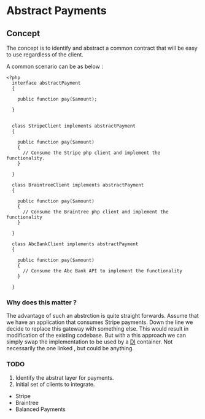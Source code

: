 # Abstract Payments

## Concept

The concept is to identify and abstract a common contract that will be easy to use regardless of the client.

A common scenario can be as below :

    <?php 
      interface abstractPayment 
      {
      
        public function pay($amount);
        
      }
    
    
      class StripeClient implements abstractPayment
      {
      
        public function pay($amount) 
        {
          // Consume the Stripe php client and implement the functionality.
        }
        
      }
      
      class BraintreeClient implements abstractPayment
      {
      
        public function pay($amount)
        {
          // Consume the Braintree php client and implement the functionality
        }
        
      }
        
      class AbcBankClient implements abstractPayment
      {
      
        public function pay($amount)
        {
          // Consume the Abc Bank API to implement the functionality
        }
      
      }

### Why does this matter ?

The advantage of such an abstrction is quite straight forwards. Assume that we have an application that consumes Stripe payments. Down the line we decide to replace this gateway with something else. This would result in modification of the existing codebase. But with a this approach we can simply swap the implementation to be used by a [DI](http://php-di.org/) container. Not necessarily the one linked , but could be anything.

### TODO 
1. Identify the abstrat layer for payments.
2. Initial set of clients to integrate.

- Stripe
- Braintree
- Balanced Payments
